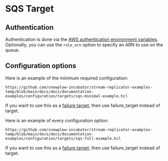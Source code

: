 # SQS Target

## Authentication

Authentication is done via the [AWS authentication environment variables](https://docs.aws.amazon.com/cli/latest/userguide/cli-configure-envvars.html). Optionally, you can use the `role_arn` option to specify an ARN to use on the queue.


## Configuration options

Here is an example of the minimum required configuration:

```hcl reference
https://github.com/snowplow-incubator/stream-replicator-examples-temp/blob/main/docs/docs/documentation-examples/configuration/targets/sqs-minimal-example.hcl
```

If you want to use this as a [failure target](/docs/pipeline-components-and-applications/stream-replicator/concepts/failure-model.md#failure-targets), then use failure_target instead of target.

Here is an example of every configuration option:

```hcl reference
https://github.com/snowplow-incubator/stream-replicator-examples-temp/blob/main/docs/docs/documentation-examples/configuration/targets/sqs-full-example.hcl
```

If you want to use this as a [failure target](/docs/pipeline-components-and-applications/stream-replicator/concepts/failure-model.md#failure-targets), then use failure_target instead of target.